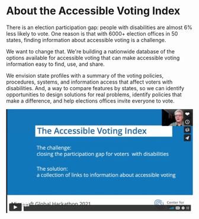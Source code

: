 # About the Accessible Voting Index

There is an election participation gap: people with disabilities are almost 6% less likely to vote. One reason is that with 6000+ election offices in 50 states, finding information about accessible voting is a challenge.

We want to change that. We're building a nationwide database of the options available for accessible voting that can make accessible voting information easy to find, use, and share.

We envision state profiles with a summary of the voting policies, procedures, systems, and information access that affect voters with disabilities. And, a way to compare features by states, so we can identify opportunities to design solutions for real problems, identify policies that make a difference, and help elections offices invite everyone to vote.

[![Vimeo video screenshot](./docs/images/aux-vid-img.png)](https://vimeo.com/629246767)

